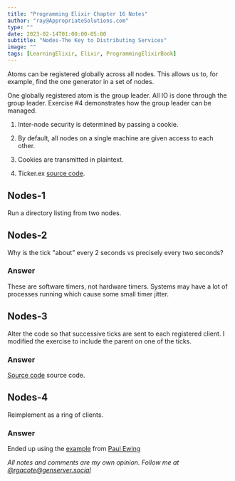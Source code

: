```yaml
---
title: "Programming Elixir Chapter 16 Notes"
author: "ray@AppropriateSolutions.com"
type: ""
date: 2023-02-14T01:00:00-05:00
subtitle: "Nodes-The Key to Distributing Services"
image: ""
tags: [LearningElixir, Elixir, ProgrammingElixirBook]
---
```


Atoms can be registered globally across all nodes.
This allows us to, for example, find the one generator in a set of nodes.

One globally registered atom is the group leader.
All IO is done through the group leader.
Exercise #4 demonstrates how the group leader can be managed.

<!--more-->

1. Inter-node security is determined by passing a cookie.

1. By default, all nodes on a single machine are given access to each other.

1. Cookies are transmitted in plaintext.

1. Ticker.ex [source code](https://github.com/rgacote/ProgrammingElixirExercises/blob/main/nodes/ticker.ex).

## Nodes-1
Run a directory listing from two nodes.


## Nodes-2
Why is the tick "about" every 2 seconds vs precisely every two seconds?

### Answer
These are software timers, not hardware timers.
Systems may have a lot of processes running which cause some small timer jitter.

## Nodes-3
Alter the code so that successive ticks are sent to each registered client.
I modified the exercise to include the parent on one of the ticks.

### Answer
[Source code](https://github.com/rgacote/ProgrammingElixirExercises/blob/main/nodes/nodes03.ex) source code.

## Nodes-4
Reimplement as a ring of clients.

### Answer
Ended up using the [example](https://github.com/pcewing/programming-elixir-exercises/blob/master/ch15/Nodes-4/ticker.exs) from [Paul Ewing](https://github.com/pcewing)

_All notes and comments are my own opinion. Follow me at [@rgacote@genserver.social](https://genserver.social/rgacote)_
